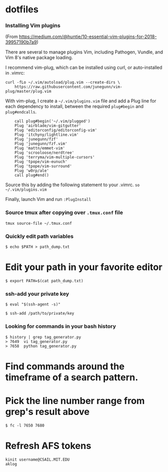 # dotfiles

### Installing Vim plugins
(From https://medium.com/@huntie/10-essential-vim-plugins-for-2018-39957190b7a9)

There are several to manage plugins Vim, including Pathogen, Vundle, and Vim 8's native package loading. 

I recommend vim-plug, which can be installed using curl, or auto-installed in .vimrc:
```
curl -fLo ~/.vim/autoload/plug.vim --create-dirs \
    https://raw.githubusercontent.com/junegunn/vim-plug/master/plug.vim
```    

With vim-plug, I create a `~/.vim/plugins.vim` file and add a Plug line for each dependency to install, between the required `plug#begin` and `plug#endcalls`.
```
    call plug#begin('~/.vim/plugged')
    Plug 'airblade/vim-gitgutter'
    Plug 'editorconfig/editorconfig-vim'
    Plug 'itchyny/lightline.vim'
    Plug 'junegunn/fzf'
    Plug 'junegunn/fzf.vim'
    Plug 'mattn/emmet-vim'
    Plug 'scrooloose/nerdtree'
    Plug 'terryma/vim-multiple-cursors'
    Plug 'tpope/vim-eunuch'
    Plug 'tpope/vim-surround'
    Plug 'w0rp/ale'
    call plug#end()
```
Source this by adding the following statement to your .vimrc.
```so ~/.vim/plugins.vim```

Finally, launch Vim and run 
```:PlugInstall```

### Source tmux after copying over `.tmux.conf` file

```
tmux source-file ~/.tmux.conf
```

### Quickly edit path variables
```
$ echo $PATH > path_dump.txt
```

# Edit your path in your favorite editor
```
$ export PATH=$(cat path_dump.txt)
```

### ssh-add your private key
```
$ eval "$(ssh-agent -s)"

$ ssh-add /path/to/private/key
```

### Looking for commands in your bash history
```
$ history | grep tag_generator.py
> 7649  vi tag_generator.py
> 7658  python tag_generator.py
```

# Find commands around the timeframe of a search pattern.
# Pick the line number range from grep's result above
```
$ fc -l 7650 7680
```

# Refresh AFS tokens
```
kinit username@CSAIL.MIT.EDU
aklog
```
